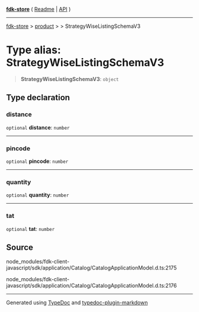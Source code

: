 [**fdk-store**](../../../README.md) ( [Readme](../../../README.md) \| [API](../../../API.md) )

---

[fdk-store](../../../API.md) > [product](../../README.md) > [<internal>](../README.md) > StrategyWiseListingSchemaV3

# Type alias: StrategyWiseListingSchemaV3

> **StrategyWiseListingSchemaV3**: `object`

## Type declaration

### distance

`optional` **distance**: `number`

---

### pincode

`optional` **pincode**: `number`

---

### quantity

`optional` **quantity**: `number`

---

### tat

`optional` **tat**: `number`

## Source

node_modules/fdk-client-javascript/sdk/application/Catalog/CatalogApplicationModel.d.ts:2175

node_modules/fdk-client-javascript/sdk/application/Catalog/CatalogApplicationModel.d.ts:2176

---

Generated using [TypeDoc](https://typedoc.org/) and [typedoc-plugin-markdown](https://www.npmjs.com/package/typedoc-plugin-markdown)
